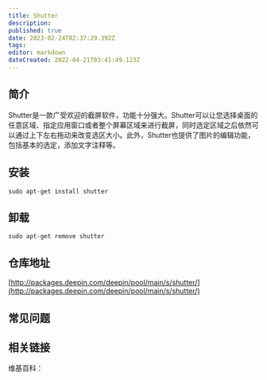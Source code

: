 ```yaml
---
title: Shutter
description: 
published: true
date: 2023-02-24T02:37:29.392Z
tags: 
editor: markdown
dateCreated: 2022-04-21T03:41:49.123Z
---
```


## 简介

Shutter是一款广受欢迎的截屏软件，功能十分强大。Shutter可以让您选择桌面的任意区域、指定应用窗口或者整个屏幕区域来进行截屏，同时选定区域之后依然可以通过上下左右拖动来改变选区大小。此外，Shutter也提供了图片的编辑功能，包括基本的选定，添加文字注释等。

## 安装

`sudo apt-get install shutter`

## 卸载

`sudo apt-get remove shutter`

## 仓库地址

[http://packages.deepin.com/deepin/pool/main/s/shutter/](http://packages.deepin.com/deepin/pool/main/s/shutter/)

## 常见问题

## 相关链接

维基百科：
